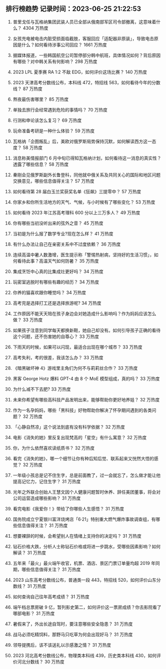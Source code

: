 
## 排行榜趋势 记录时间：2023-06-25 21:22:53
  
  1. 普里戈任与瓦格纳集团武装人员已全部从俄南部军区司令部撤离，这意味着什么？ 4304 万热度
    
  2. 女孩充电被电击内脏受损面临截肢，客服回应「适配器非原装」，导致电击原因是什么？如何看待涉事公司回应？ 1661 万热度
    
  3. 据媒体报道，一些韩国航空公司暂停部分韩中航班，具体情况如何？背后原因有哪些？对中韩关系有何影响？ 298 万热度
    
  4. 2023 LPL 夏季赛 RA 1:2 不敌 EDG，如何评价这场比赛？ 140 万热度
    
  5. 2023 天津高考分数线公布，本科线 472，特招线 563，如何看待今年的分数线？ 87 万热度
    
  6. 熬夜最伤害哪里？ 85 万热度
    
  7. 单独去旅行会经常遇到危险的事情吗？ 70 万热度
    
  8. 行测和申论该怎么复习？ 69 万热度
    
  9. 玩命准备考研是一种什么体验？ 59 万热度
    
  10. 瓦格纳「企图叛乱」后，美欧对俄罗斯局势保持沉默，如何解读西方这一态度？ 58 万热度
    
  11. 消息称美情报部门 6 月中旬已得知瓦格纳计划，如何看待这一消息的真实性？透露了哪些信息？ 58 万热度
    
  12. 秦刚会见俄罗斯副外长鲁登科，同他就中俄关系及共同关心的国际和地区问题交换意见，哪些信息值得关注？ 57 万热度
    
  13. 如何看待第 28 届白玉兰奖获奖名单《狂飙》三提零中？ 57 万热度
    
  14. 你家乡和你所生活地方的天气、气候，与小时候有了哪些变化？ 53 万热度
    
  15. 如何看待 2023 年江苏高考理科 600 分以上三万多人？ 49 万热度
    
  16. 你有哪些当初没听出来的弦外之音？ 45 万热度
    
  17. 当初是为什么报了数学专业?现在怎么样？ 41 万热度
    
  18. 有什么办法让自己在亲密关系中不过度依赖？ 36 万热度
    
  19. 连续高温中暑人数激增，医生提示称「警惕热射病，坚持好的生活习惯」，如何看待此事？高温天气如何防暑？ 35 万热度
    
  20. 集成烹饪中心真的比集成灶更好吗？ 34 万热度
    
  21. 玩密室逃脱时有哪些有趣的经历？ 34 万热度
    
  22. 你养的猫喜欢跟你睡觉吗？ 34 万热度
    
  23. 高考完是选择打工还是选择旅游呢? 34 万热度
    
  24. 工作原因不能天天陪在孩子身边会对她造成什么影响吗？作为妈妈应该怎么做？ 33 万热度
    
  25. 如果孩子注意到同学每天都换新鞋，她自己却没有。如何引导孩子正确的看待这个问题，还不伤害她的自尊心？ 33 万热度
    
  26. 下雨天的时候，如果可以闪现，最适合出现在哪个城市？ 33 万热度
    
  27. 高考失利，考的很差，我该怎么办？ 33 万热度
    
  28. 《暗黑破坏神 4》游戏里主角们为何不与莉莉丝合作？ 33 万热度
    
  29. 黑客 George Hotz 爆料 GPT-4 由 8 个 MoE 模型组成，真的吗？ 33 万热度
    
  30. 为什么减不下去肥? 33 万热度
    
  31. 未来你希望有哪些高科技产品发明出来，能够帮助你更好地养娃？ 32 万热度
    
  32. 作为一名孕妈妈，哪些「黑科技」好物帮助你解决了怀孕期间遇到的各类问题？ 32 万热度
    
  33. 「心静自然凉」这个说法到底有没有科学依据？ 32 万热度
    
  34. 电影《消失的她》里反复出现梵高的「星空」有什么寓意？ 32 万热度
    
  35. 你，为什么依然喜欢读纸质书？ 32 万热度
    
  36. 看完《消失的她》，哪一个细节让你有种后知后觉、联系起来又恍然大悟的感觉？ 32 万热度
    
  37. 一年级小孩总是记不住生字，总是前面教了，过一会就忘了，怎么做才能让他提高记忆力，记住生字？ 31 万热度
    
  38. 光年之外联合创始人王慧文因个人健康问题暂时休养、辞任美团董事，将会对公司运营造成哪些影响？ 31 万热度
    
  39. 看完电影《我爱你！》带给了你哪些人生感悟？ 31 万热度
    
  40. 国务院成立宁夏银川富洋烧烤店「6·21」特别重大燃气爆炸事故调查组，有哪些信息值得关注？ 31 万热度
    
  41. 想要裸辞的时候，会希望别人在情绪上支持你的决定吗？ 31 万热度
    
  42. 钻石价格大跌，分析人士称钻石价格或将进一步跳水，受哪些因素影响？如何解读？ 31 万热度
    
  43. 五年来「最火」最火端午收官，机票、酒店、景区门票订单量均超 2019 年同期，哪些信息值得关注？ 31 万热度
    
  44. 2023 山东高考分数线公布，普通类一段 443，特招线 520，如何评价山东分数线？ 31 万热度
    
  45. 如何查询自己往年高考成绩？ 31 万热度
    
  46. 端午档总票房破 9 亿，暂列影史第二，如何评价这一票房成绩？你去影院看了哪部电影？ 31 万热度
    
  47. 暑假来了，外出长途自驾时，要注意哪些安全隐患？ 31 万热度
    
  48. 战马必须吃精饲料，那野马只吃草为何会出现好马？ 31 万热度
    
  49. 领导提携后，该不该送礼以示感激之情？ 31 万热度
    
  50. 2023 河北高考分数线公布，物理类本科线 439，历史类本科线 430，如何评价河北分数线？ 30 万热度
    